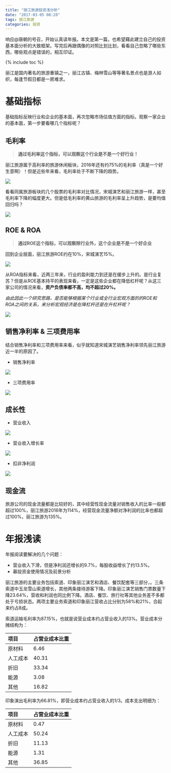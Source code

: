 ```yaml
---
title: "丽江旅游投资浅分析"
date: "2017-03-05 08:28"
tags: 丽江旅游
categories: 投资
---
```



响应@唐朝的号召，开始认真读年报。本文是第一篇，也希望藉此建立自己的投资基本面分析的大致框架。写完后再跟偶像的对照比划比划，看看自己忽略了哪些东西，哪些观点是错误的，相互印证。

{% include toc %}

丽江是国内著名的旅游重镇之一，丽江古镇、梅林雪山等等著名景点也是游人如织，每逢节假日都是一房难求。

# 基础指标

基础指标反映行业和企业的基本面，再次忽略市场估值方面的指标。观察一家企业的基本面，第一步要看哪几个指标呢？

## 毛利率

> **通过毛利率这个指标，可以观察这个行业是不是一个好行业！**

丽江旅游属于高利率的旅游休闲板块，2016年还有约75%的毛利率（真是一个好生意啊）！但是近些年来看，毛利率处于不断下降的趋势。

![](http://7xonmk.com1.z0.glb.clouddn.com/2017-03-05_8-39-52.png)

看看同属旅游板块的几个股票的毛利率对比情况，宋城演艺和丽江旅游一样，甚至毛利率下降的幅度更大。但是低毛利率的黄山旅游的毛利率呈上升趋势，是要均值回归吗？

![](http://7xonmk.com1.z0.glb.clouddn.com/2017-03-05_8-51-23.png)

## ROE & ROA

> **通过ROE这个指标，可以观察除行业外，这个企业是不是一个好企业**

回到企业层面，丽江旅游ROE约在10%，宋城演艺15%。

![](http://7xonmk.com1.z0.glb.clouddn.com/2017-03-05_9-01-46.png)

从ROA指标来看，近两三年来，行业的盈利能力到还是在缓步上升的。是行业复苏？但是从ROE基本持平的表现来看，一定是这些企业都在降低杠杆呢？从这三家公司的情况来看，**资产负债率都不高，均不超过20%。**

_由此因此一个研究思路，是否能够根据某个行业或全行业宏观方面的的ROE和ROA之间的关系，来分析宏观经济是在降杠杆还是在升杠杆呢？_

![](http://7xonmk.com1.z0.glb.clouddn.com/2017-03-05_9-06-50.png)

## 销售净利率 & 三项费用率

结合销售净利率和三项费用率来看，似乎就知道宋城演艺销售净利率领先丽江旅游近一半的原因了。

- 销售净利率

![](http://7xonmk.com1.z0.glb.clouddn.com/2017-03-05_9-13-17.png)

- 三项费用率

![](http://7xonmk.com1.z0.glb.clouddn.com/2017-03-05_9-15-20.png)

## 成长性

- 营业收入

![](http://7xonmk.com1.z0.glb.clouddn.com/2017-03-05_9-24-46.png)

- 营业收入增长率

![](http://7xonmk.com1.z0.glb.clouddn.com/2017-03-05_9-28-18.png)

- 扣非净利润

![](http://7xonmk.com1.z0.glb.clouddn.com/2017-03-05_9-30-16.png)

## 现金流

旅游公司的现金流量都是比较好的，其中经营性现金流量对销售收入的比率一般都超过100%，丽江旅游2016年为114%，经营现金流量净额对净利润的比率也都超过100%，丽江旅游为135%。

# 年报浅读

年报阅读要解决的几个问题：

- 营业收入下滑，但是净利润还增长的9.7%，每股收益增长了约13.5%。
- 募投资金使用情况及前景分析

丽江旅游的主要业务包括索道、印象丽江演艺和酒店、餐饮配套等三部分，。三条索道中玉龙雪山索道增长，其他两条接待游客下降。印象丽江演艺销售门票数量下降23.64%，营收和利润也同比例下降。酒店、餐饮、旅行社等其他业务差不多都处于亏损状态。两项主要业务索道和印象丽江营收占比分别为58%和21%，合起来约占8成。

索道运输毛利率为87.15%，也就是说营业成本约占营业收入的13%。营业成本分摊结构为：

| 项目 | 占营业成本比重 |
| :------------- | :------------- |
| 原材料 | 6.46 |
| 人工成本 | 40.31 |
| 折旧 | 33.34 |
| 能源 | 3.08 |
| 其他 | 16.82 |

印象演出毛利率为66.81%，即营业成本约占营业收入的1/3。成本支出明细为：

| 项目 | 占营业成本比重 |
| :------------- | :------------- |
| 原材料 | 0.47 |
| 人工成本 | 50.24
|  折旧 | 11.13|
| 能源 | 1.31 |
| 其他 | 36.85 |  
